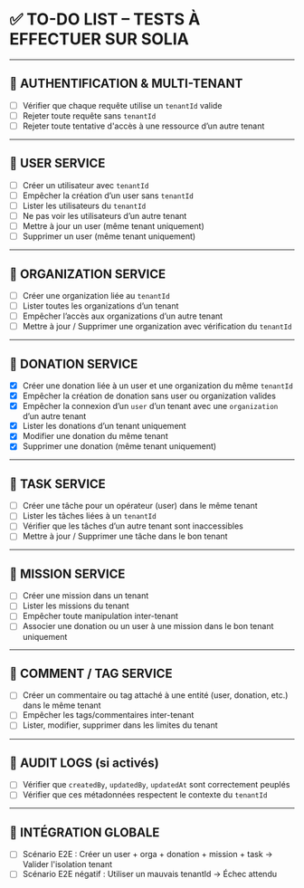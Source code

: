 # ✅ TO-DO LIST – TESTS À EFFECTUER SUR SOLIA

---

## 🔐 AUTHENTIFICATION & MULTI-TENANT

- [ ] Vérifier que chaque requête utilise un `tenantId` valide  
- [ ] Rejeter toute requête sans `tenantId`  
- [ ] Rejeter toute tentative d'accès à une ressource d’un autre tenant  

---

## 👤 USER SERVICE

- [ ] Créer un utilisateur avec `tenantId`  
- [ ] Empêcher la création d’un user sans `tenantId`  
- [ ] Lister les utilisateurs du `tenantId`  
- [ ] Ne pas voir les utilisateurs d’un autre tenant  
- [ ] Mettre à jour un user (même tenant uniquement)  
- [ ] Supprimer un user (même tenant uniquement)  

---

## 🏢 ORGANIZATION SERVICE

- [ ] Créer une organization liée au `tenantId`  
- [ ] Lister toutes les organizations d’un tenant  
- [ ] Empêcher l’accès aux organizations d’un autre tenant  
- [ ] Mettre à jour / Supprimer une organization avec vérification du `tenantId`  

---

## 💸 DONATION SERVICE

- [x] Créer une donation liée à un user et une organization du même `tenantId`  
- [x] Empêcher la création de donation sans user ou organization valides  
- [x] Empêcher la connexion d’un `user` d’un tenant avec une `organization` d’un autre tenant  
- [x] Lister les donations d’un tenant uniquement  
- [x] Modifier une donation du même tenant  
- [x] Supprimer une donation (même tenant uniquement)  

---

## 📅 TASK SERVICE

- [ ] Créer une tâche pour un opérateur (user) dans le même tenant  
- [ ] Lister les tâches liées à un `tenantId`  
- [ ] Vérifier que les tâches d’un autre tenant sont inaccessibles  
- [ ] Mettre à jour / Supprimer une tâche dans le bon tenant  

---

## 🧭 MISSION SERVICE

- [ ] Créer une mission dans un tenant  
- [ ] Lister les missions du tenant  
- [ ] Empêcher toute manipulation inter-tenant  
- [ ] Associer une donation ou un user à une mission dans le bon tenant uniquement  

---

## 💬 COMMENT / TAG SERVICE

- [ ] Créer un commentaire ou tag attaché à une entité (user, donation, etc.) dans le même tenant  
- [ ] Empêcher les tags/commentaires inter-tenant  
- [ ] Lister, modifier, supprimer dans les limites du tenant  

---

## 📜 AUDIT LOGS (si activés)

- [ ] Vérifier que `createdBy`, `updatedBy`, `updatedAt` sont correctement peuplés  
- [ ] Vérifier que ces métadonnées respectent le contexte du `tenantId`  

---

## 🧪 INTÉGRATION GLOBALE

- [ ] Scénario E2E : Créer un user + orga + donation + mission + task → Valider l'isolation tenant  
- [ ] Scénario E2E négatif : Utiliser un mauvais tenantId → Échec attendu
